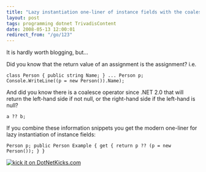 ```yaml
---
title: "Lazy instantiation one-liner of instance fields with the coalesce operator"
layout: post
tags: programming dotnet TrivadisContent
date: 2008-05-13 12:00:01
redirect_from: "/go/123"
---
```


It is hardly worth blogging, but...

Did you know that the return value of an assignment is the assignment? i.e.

`
class Person {
  public string Name;
}
...
Person p;
Console.WriteLine((p = new Person()).Name);
`

And did you know there is a coalesce operator since .NET 2.0 that will return the left-hand side if not null, or the right-hand side if the left-hand is null?

`
a ?? b;
`

If you combine these information snippets you get the modern one-liner for lazy instantiation of instance fields:

`
Person p;
public Person Example {
  get {
    return p ?? (p = new Person());
  }
}
`

[![kick it on DotNetKicks.com](http://www.dotnetkicks.com/Services/Images/KickItImageGenerator.ashx?url=http%3a%2f%2frealfiction.net%2f%3fq%3dnode%2f157&bgcolor=0000CC)](http://www.dotnetkicks.com/kick/?url=http%3a%2f%2frealfiction.net%2f%3fq%3dnode%2f157)